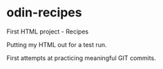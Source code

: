 # odin-recipes
First HTML project - Recipes

Putting my HTML out for a test run.

First attempts at practicing meaningful GIT commits.